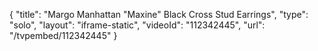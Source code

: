 {
    "title": "Margo Manhattan \"Maxine\" Black Cross Stud Earrings",
    "type": "solo",
    "layout": "iframe-static",
    "videoId": "112342445",
    "url": "\/tvpembed\/112342445"
}